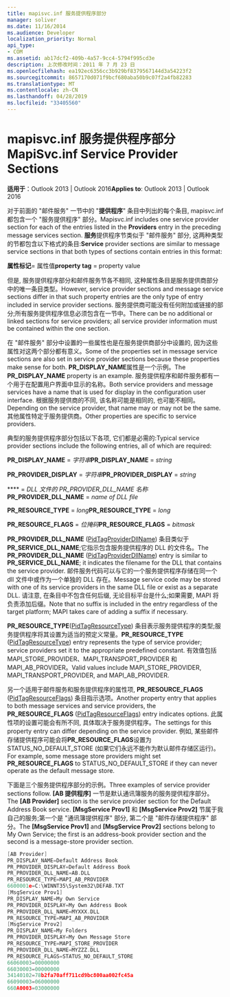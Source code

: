 ```yaml
---
title: mapisvc.inf 服务提供程序部分
manager: soliver
ms.date: 11/16/2014
ms.audience: Developer
localization_priority: Normal
api_type:
- COM
ms.assetid: ab17dcf2-409b-4a57-9cc4-5794f995cd3e
description: 上次修改时间：2011 年 7 月 23 日
ms.openlocfilehash: ea192ec6356cc3b929bf8379567144d3a54223f2
ms.sourcegitcommit: 8657170d071f9bcf680aba50b9c07f2a4fb82283
ms.translationtype: MT
ms.contentlocale: zh-CN
ms.lasthandoff: 04/28/2019
ms.locfileid: "33405560"
---
```

# <a name="mapisvcinf-service-provider-sections"></a><span data-ttu-id="cce6d-103">mapisvc.inf 服务提供程序部分</span><span class="sxs-lookup"><span data-stu-id="cce6d-103">MapiSvc.inf Service Provider Sections</span></span>

<span data-ttu-id="cce6d-104">**适用于**：Outlook 2013 | Outlook 2016</span><span class="sxs-lookup"><span data-stu-id="cce6d-104">**Applies to**: Outlook 2013 | Outlook 2016</span></span> 
  
<span data-ttu-id="cce6d-105">对于前面的 "邮件服务" 一节中的 "**提供程序**" 条目中列出的每个条目, mapisvc.inf 都包含一个 "服务提供程序" 部分。</span><span class="sxs-lookup"><span data-stu-id="cce6d-105">Mapisvc.inf includes one service provider section for each of the entries listed in the **Providers** entry in the preceding message services section.</span></span> <span data-ttu-id="cce6d-106">**服务**提供程序节类似于 "邮件服务" 部分, 这两种类型的节都包含以下格式的条目:</span><span class="sxs-lookup"><span data-stu-id="cce6d-106">**Service** provider sections are similar to message service sections in that both types of sections contain entries in this format:</span></span> 
  
<span data-ttu-id="cce6d-107">**属性标记**= 属性值</span><span class="sxs-lookup"><span data-stu-id="cce6d-107">**property tag** = property value</span></span> 
  
<span data-ttu-id="cce6d-108">但是, 服务提供程序部分和邮件服务节各不相同, 这种属性条目是服务提供商部分中的唯一条目类型。</span><span class="sxs-lookup"><span data-stu-id="cce6d-108">However, service provider sections and message service sections differ in that such property entries are the only type of entry included in service provider sections.</span></span> <span data-ttu-id="cce6d-109">服务提供商可能没有任何附加或链接的部分;所有服务提供程序信息必须包含在一节中。</span><span class="sxs-lookup"><span data-stu-id="cce6d-109">There can be no additional or linked sections for service providers; all service provider information must be contained within the one section.</span></span> 
  
<span data-ttu-id="cce6d-110">在 "邮件服务" 部分中设置的一些属性也是在服务提供商部分中设置的, 因为这些属性对这两个部分都有意义。</span><span class="sxs-lookup"><span data-stu-id="cce6d-110">Some of the properties set in message service sections are also set in service provider sections because these properties make sense for both.</span></span> <span data-ttu-id="cce6d-111">**PR_DISPLAY_NAME**属性是一个示例。</span><span class="sxs-lookup"><span data-stu-id="cce6d-111">The **PR_DISPLAY_NAME** property is an example.</span></span> <span data-ttu-id="cce6d-112">服务提供程序和邮件服务都有一个用于在配置用户界面中显示的名称。</span><span class="sxs-lookup"><span data-stu-id="cce6d-112">Both service providers and message services have a name that is used for display in the configuration user interface.</span></span> <span data-ttu-id="cce6d-113">根据服务提供商的不同, 该名称可能是相同的, 也可能不相同。</span><span class="sxs-lookup"><span data-stu-id="cce6d-113">Depending on the service provider, that name may or may not be the same.</span></span> <span data-ttu-id="cce6d-114">其他属性特定于服务提供商。</span><span class="sxs-lookup"><span data-stu-id="cce6d-114">Other properties are specific to service providers.</span></span> 
  
<span data-ttu-id="cce6d-115">典型的服务提供程序部分包括以下各项, 它们都是必需的:</span><span class="sxs-lookup"><span data-stu-id="cce6d-115">Typical service provider sections include the following entries, all of which are required:</span></span>
  
<span data-ttu-id="cce6d-116">**PR_DISPLAY_NAME** =  _字符串_</span><span class="sxs-lookup"><span data-stu-id="cce6d-116">**PR_DISPLAY_NAME** =  _string_</span></span>
  
<span data-ttu-id="cce6d-117">**PR_PROVIDER_DISPLAY** =  _字符串_</span><span class="sxs-lookup"><span data-stu-id="cce6d-117">**PR_PROVIDER_DISPLAY** =  _string_</span></span>
  
<span data-ttu-id="cce6d-118">\*\*\*\* =  _DLL 文件的 PR_PROVIDER_DLL_NAME 名称_</span><span class="sxs-lookup"><span data-stu-id="cce6d-118">**PR_PROVIDER_DLL_NAME** =  _name of DLL file_</span></span>
  
<span data-ttu-id="cce6d-119">**PR_RESOURCE_TYPE** =  _long_</span><span class="sxs-lookup"><span data-stu-id="cce6d-119">**PR_RESOURCE_TYPE** =  _long_</span></span>
  
<span data-ttu-id="cce6d-120">**PR_RESOURCE_FLAGS** =  _位掩码_</span><span class="sxs-lookup"><span data-stu-id="cce6d-120">**PR_RESOURCE_FLAGS** =  _bitmask_</span></span>
  
<span data-ttu-id="cce6d-121">**PR_PROVIDER_DLL_NAME** ([PidTagProviderDllName](pidtagproviderdllname-canonical-property.md)) 条目类似于**PR_SERVICE_DLL_NAME**;它指示包含服务提供程序的 DLL 的文件名。</span><span class="sxs-lookup"><span data-stu-id="cce6d-121">The **PR_PROVIDER_DLL_NAME** ([PidTagProviderDllName](pidtagproviderdllname-canonical-property.md)) entry is similar to **PR_SERVICE_DLL_NAME**; it indicates the filename for the DLL that contains the service provider.</span></span> <span data-ttu-id="cce6d-122">邮件服务代码可以与它的一个服务提供程序存储在同一个 dll 文件中或作为一个单独的 DLL 存在。</span><span class="sxs-lookup"><span data-stu-id="cce6d-122">Message service code may be stored with one of its service providers in the same DLL file or exist as a separate DLL.</span></span> <span data-ttu-id="cce6d-123">请注意, 在条目中不包含任何后缀, 无论目标平台是什么;如果需要, MAPI 将负责添加后缀。</span><span class="sxs-lookup"><span data-stu-id="cce6d-123">Note that no suffix is included in the entry regardless of the target platform; MAPI takes care of adding a suffix if necessary.</span></span> 
  
<span data-ttu-id="cce6d-124">**PR_RESOURCE_TYPE**([PidTagResourceType](pidtagresourcetype-canonical-property.md)) 条目表示服务提供程序的类型;服务提供程序将其设置为适当的预定义常量。</span><span class="sxs-lookup"><span data-stu-id="cce6d-124">**PR_RESOURCE_TYPE** ([PidTagResourceType](pidtagresourcetype-canonical-property.md)) entry represents the type of service provider; service providers set it to the appropriate predefined constant.</span></span> <span data-ttu-id="cce6d-125">有效值包括 MAPI_STORE_PROVIDER、MAPI_TRANSPORT_PROVIDER 和 MAPI_AB_PROVIDER。</span><span class="sxs-lookup"><span data-stu-id="cce6d-125">Valid values include MAPI_STORE_PROVIDER, MAPI_TRANSPORT_PROVIDER, and MAPI_AB_PROVIDER.</span></span>
  
<span data-ttu-id="cce6d-126">另一个适用于邮件服务和服务提供程序的属性项, **PR_RESOURCE_FLAGS** ([PidTagResourceFlags](pidtagresourceflags-canonical-property.md)) 条目指示选项。</span><span class="sxs-lookup"><span data-stu-id="cce6d-126">Another property entry that applies to both message services and service providers, the **PR_RESOURCE_FLAGS** ([PidTagResourceFlags](pidtagresourceflags-canonical-property.md)) entry indicates options.</span></span> <span data-ttu-id="cce6d-127">此属性项的设置可能会有所不同, 具体取决于服务提供程序。</span><span class="sxs-lookup"><span data-stu-id="cce6d-127">The settings for this property entry can differ depending on the service provider.</span></span> <span data-ttu-id="cce6d-128">例如, 某些邮件存储提供程序可能会将**PR_RESOURCE_FLAGS**设置为 STATUS_NO_DEFAULT_STORE (如果它们永远不能作为默认邮件存储区运行)。</span><span class="sxs-lookup"><span data-stu-id="cce6d-128">For example, some message store providers might set **PR_RESOURCE_FLAGS** to STATUS_NO_DEFAULT_STORE if they can never operate as the default message store.</span></span> 
  
<span data-ttu-id="cce6d-129">下面是三个服务提供程序部分的示例。</span><span class="sxs-lookup"><span data-stu-id="cce6d-129">Three examples of service provider sections follow.</span></span> <span data-ttu-id="cce6d-130">**[AB 提供程序]** 一节是默认通讯簿服务的服务提供程序部分。</span><span class="sxs-lookup"><span data-stu-id="cce6d-130">The **[AB Provider]** section is the service provider section for the Default Address Book service.</span></span> <span data-ttu-id="cce6d-131">**[MsgService Prov1]** 和 **[MsgService Prov2]** 节属于我自己的服务;第一个是 "通讯簿提供程序" 部分, 第二个是 "邮件存储提供程序" 部分。</span><span class="sxs-lookup"><span data-stu-id="cce6d-131">The **[MsgService Prov1]** and **[MsgService Prov2]** sections belong to My Own Service; the first is an address-book provider section and the second is a message-store provider section.</span></span> 
  
```cpp
[AB Provider]
PR_DISPLAY_NAME=Default Address Book
PR_PROVIDER_DISPLAY=Default Address Book
PR_PROVIDER_DLL_NAME=AB.DLL
PR_RESOURCE_TYPE=MAPI_AB_PROVIDER
6600001e=C:\WINNT35\System32\DEFAB.TXT
[MsgService Prov1]
PR_DISPLAY_NAME=My Own Service
PR_PROVIDER_DISPLAY=My Own Address Book
PR_PROVIDER_DLL_NAME=MYXXX.DLL
PR_RESOURCE_TYPE=MAPI_AB_PROVIDER
[MsgService Prov2]
PR_DISPLAY_NAME=My Folders
PR_PROVIDER_DISPLAY=My Own Message Store
PR_RESOURCE_TYPE=MAPI_STORE_PROVIDER
PR_PROVIDER_DLL_NAME=MYZZZ.DLL
PR_RESOURCE_FLAGS=STATUS_NO_DEFAULT_STORE
66060003=00000000
66030003=00000000
34140102=78b2fa70aff711cd9bc800aa002fc45a
66090003=06000000
660A0003=03000000

```



